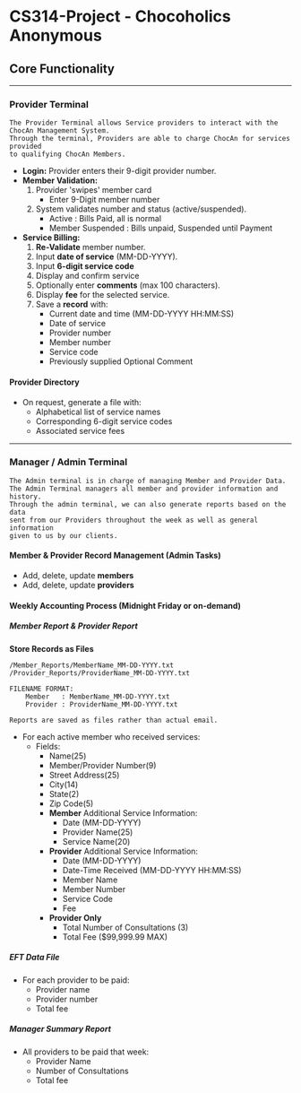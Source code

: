 # CS314-Project - Chocoholics Anonymous

## **Core Functionality**
---
### Provider Terminal
```
The Provider Terminal allows Service providers to interact with the ChocAn Management System.
Through the terminal, Providers are able to charge ChocAn for services provided
to qualifying ChocAn Members.
```
- **Login:** Provider enters their 9-digit provider number.
- **Member Validation:**
    1.  Provider 'swipes' member card 
	    - Enter 9-Digit member number
    2. System validates number and status (active/suspended).
	    - Active : Bills Paid, all is normal
	    - Member Suspended : Bills unpaid, Suspended until Payment
- **Service Billing:**
    1. **Re-Validate** member number.
    2. Input **date of service** (MM-DD-YYYY).
    3. Input **6-digit service code**
    4. Display and confirm service        
    5. Optionally enter **comments** (max 100 characters).
    6. Display **fee** for the selected service.
    7. Save a **record** with:
        - Current date and time (MM-DD-YYYY HH:MM:SS)
        - Date of service
        - Provider number
        - Member number
        - Service code
        - Previously supplied Optional Comment

#### Provider Directory
- On request, generate a file with:
    - Alphabetical list of service names
    - Corresponding 6-digit service codes
    - Associated service fees

---
### Manager / Admin Terminal
```
The Admin terminal is in charge of managing Member and Provider Data.
The Admin Terminal managers all member and provider information and history.
Through the admin terminal, we can also generate reports based on the data
sent from our Providers throughout the week as well as general information
given to us by our clients.
```
#### Member & Provider Record Management (Admin Tasks)
- Add, delete, update **members**  
- Add, delete, update **providers**

#### **Weekly Accounting Process (Midnight Friday or on-demand)**
##### Member Report & Provider Report

**Store Records as Files**
```
/Member_Reports/MemberName_MM-DD-YYYY.txt
/Provider_Reports/ProviderName_MM-DD-YYYY.txt

FILENAME FORMAT:
	Member   : MemberName_MM-DD-YYYY.txt
	Provider : ProviderName_MM-DD-YYYY.txt

Reports are saved as files rather than actual email.
```
- For each active member who received services:
    - Fields:
        - Name(25)
        - Member/Provider Number(9)
        - Street Address(25) 
        - City(14)
        - State(2)
        - Zip Code(5)
        - **Member** Additional Service Information:
	        - Date (MM-DD-YYYY)
	        - Provider Name(25)
	        - Service Name(20)
        - **Provider** Additional Service Information:
	        - Date (MM-DD-YYYY)
	        - Date-Time Received (MM-DD-YYYY HH:MM:SS)
	        - Member Name
	        - Member Number
            - Service Code
            - Fee
		- **Provider Only**
			- Total Number of Consultations (3)
			- Total Fee ($99,999.99 MAX)

##### EFT Data File
- For each provider to be paid:
    - Provider name
    - Provider number
    - Total fee

##### Manager Summary Report

- All providers to be paid that week:
    - Provider Name
    - Number of Consultations
    - Total fee
